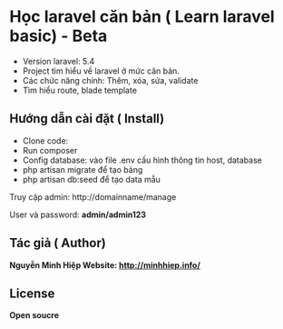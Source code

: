 # Học laravel căn bản ( Learn laravel basic) - Beta
- Version laravel: 5.4
- Project tìm hiểu về laravel ở mức căn bản.
- Các chức năng chính: Thêm, xóa, sửa, validate
- Tìm hiểu route, blade template

## Hướng dẫn cài đặt ( Install)
- Clone code: 
- Run composer
- Config database: vào file .env cấu hình thông tin host, database
- php artisan migrate để tạo bảng
- php artisan db:seed để tạo data mẫu

Truy cập admin: http://domainname/manage

User và password: <strong>admin/admin123<strong>

## Tác giả ( Author)
Nguyễn Minh Hiệp
Website: http://minhhiep.info/

## License
Open soucre


